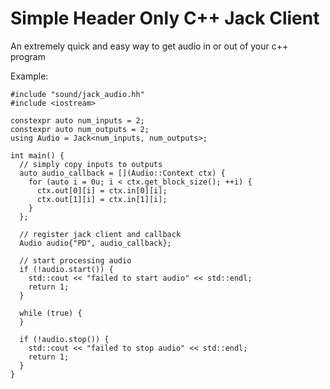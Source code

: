 # Simple Header Only C++ Jack Client

An extremely quick and easy way to get audio in or out of your c++ program 

Example:

```
#include "sound/jack_audio.hh"
#include <iostream>

constexpr auto num_inputs = 2;
constexpr auto num_outputs = 2;
using Audio = Jack<num_inputs, num_outputs>;

int main() {
  // simply copy inputs to outputs
  auto audio_callback = [](Audio::Context ctx) {
    for (auto i = 0u; i < ctx.get_block_size(); ++i) {
      ctx.out[0][i] = ctx.in[0][i];
      ctx.out[1][i] = ctx.in[1][i];
    }
  };

  // register jack client and callback
  Audio audio{"PD", audio_callback};

  // start processing audio
  if (!audio.start()) {
    std::cout << "failed to start audio" << std::endl;
    return 1;
  }

  while (true) {
  }

  if (!audio.stop()) {
    std::cout << "failed to stop audio" << std::endl;
    return 1;
  }
}

```

